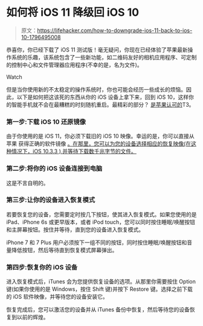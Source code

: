 # 如何将 iOS 11 降级回 iOS 10

> 原文：<https://lifehacker.com/how-to-downgrade-ios-11-back-to-ios-10-1796495008>

恭喜你，你已经下载了 iOS 11 测试版！毫无疑问，你现在已经体验了苹果最新操作系统的乐趣，该系统包含了一些新功能，如二维码友好的相机应用程序、可定制的控制中心和文件管理器应用程序(不幸的是，名为文件)。

Watch

但是当你使用新的不太稳定的操作系统时，你也可能会经历一些成长的烦恼。因此，以下是如何把这该死的东西从你的 iOS 设备上拿下来，回到 iOS 10，这样你的智能手机就不会在最糟糕的时刻随机重启。最精彩的部分？ [是苹果认可的](https://beta.apple.com/sp/betaprogram/restore#ios)T3。

### 第一步:下载 iOS 10 还原镜像

由于你使用的是 iOS 11，你必须下载旧的 iOS 10 映像。幸运的是，你可以直接从苹果 获得正确的软件镜像 [。在那里，您可以为您的设备选择相应的恢复映像(在这种情况下，iOS 10.3.3 ),并等待下载数千兆字节的文件。](https://beta.apple.com/sp/betaprogram/iosimagerestore)

### 第二步:将你的 iOS 设备连接到电脑

这是不言自明的。

### 第三步:让你的设备进入恢复模式

若要恢复您的设备，您需要定时按几下按钮，使其进入恢复模式。如果您使用的是 iPad、iPhone 6s 或更早版本，或者 iPod touch，您可以同时按住睡眠/唤醒按钮和主屏幕按钮。按住并等待，直到您的设备进入恢复模式。

iPhone 7 和 7 Plus 用户必须按下一组不同的按钮，同时按住睡眠/唤醒按钮和音量降低按钮，然后等待直到恢复模式屏幕弹出。

### 第四步:恢复你的 iOS 设备

进入恢复模式后，iTunes 会为您提供恢复设备的选项。从那里你需要按住 Option 键(如果你使用的是 Windows，按住 Shift 键)并按下 Restore 键。选择之前下载的 iOS 软件映像，并等待您的设备安装它。

恢复完成后，您可以激活您的设备并从 iTunes 备份中恢复，然后等待您的设备恢复到以前的辉煌。